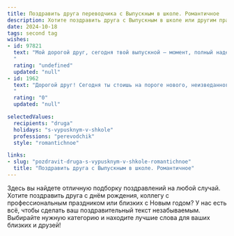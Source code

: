 ```yaml
---
title: Поздравить друга переводчика с Выпускным в школе. Романтичное
description: Хотите поздравить друга с Выпускным в школе или другим праздником? Наш ИИ создаст незабываемое поздравление, а вы обязательно выделитесь среди других.  
date: 2024-10-18
tags: second tag
wishes:
- id: 97821
  text: "Мой дорогой друг, сегодня твой выпускной – момент, полный надежд и нежности, как первый весенний рассвет.  Ты, будущий переводчик,  с твоим талантом, способный соединять миры,  словно переплетаются нити судьбы в прекрасном гобелене твоей жизни. Пусть твой путь будет полон удивительных открытий, ярких красок и  искренней любви. Счастья тебе,  моя дорогая мечта,  и пусть все твои самые заветные желания исполнятся!
  "
  rating: "undefined"
  updated: "null"
- id: 1962
  text: "Дорогой друг! Сегодня ты стоишь на пороге нового, неизведанного мира, полного захватывающих путешествий и удивительных открытий. Твоя будущая профессия – как волшебный мост, соединяющий сердца и культуры. Желаю тебе, чтобы этот мост всегда был озарен светом твоей души, чтобы каждый перевод был подобен прекрасному стихотворению, наполненному чувствами и смыслом. Пусть твой путь будет усыпан звёздами удачи, а на твоём небосклоне всегда сияет солнце вдохновения!
  "
  rating: "0"
  updated: "null"

selectedValues:
  recipients: "druga"
  holidays: "s-vypusknym-v-shkole"
  professions: "perevodchik"
  style: "romantichnoe"

links:
- slug: "pozdravit-druga-s-vypusknym-v-shkole-romantichnoe"
  title: "Поздравить друга с Выпускным в школе. Романтичное"
---
```


Здесь вы найдете отличную подборку поздравлений на любой случай. 
Хотите поздравить друга с днём рождения, коллегу с профессиональным праздником или близких с Новым годом? У нас есть всё, чтобы сделать ваш поздравительный текст незабываемым. Выбирайте нужную категорию и находите лучшие слова для ваших близких и друзей!

